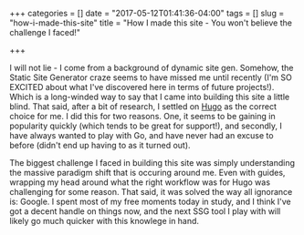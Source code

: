 +++
categories = []
date = "2017-05-12T01:41:36-04:00"
tags = []
slug = "how-i-made-this-site"
title = "How I made this site - You won't believe the challenge I faced!"

+++

I will not lie - I come from a background of dynamic site gen. Somehow, the Static Site Generator craze seems to have missed me until recently (I'm SO EXCITED about what I've discovered here in terms of future projects!). Which is a long-winded way to say that I came into building this site a little blind. That said, after a bit of research, I settled on [Hugo](//gohugo.io/) as the correct choice for me. I did this for two reasons. One, it seems to be gaining in popularity quickly (which tends to be great for support!), and secondly, I have always wanted to play with Go, and have never had an excuse to before (didn't end up having to as it turned out).

The biggest challenge I faced in building this site was simply understanding the massive paradigm shift that is occuring around me. Even with guides, wrapping my head around what the right workflow was for Hugo was challenging for some reason. That said, it was solved the way all ignorance is: Google. I spent most of my free moments today in study, and I think I've got a decent handle on things now, and the next SSG tool I play with will likely go much quicker with this knowlege in hand.